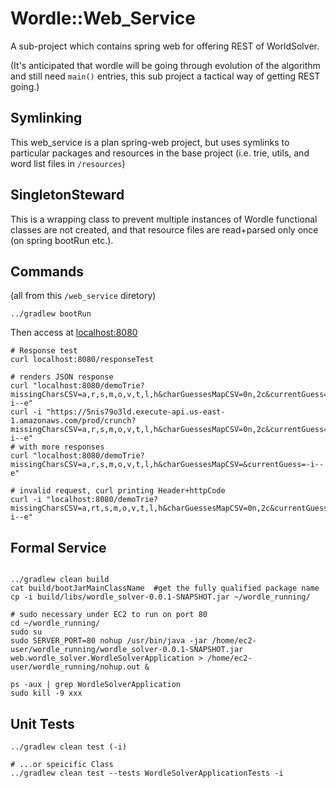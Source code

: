 # Wordle::Web_Service

A sub-project which contains spring web for offering REST of WorldSolver.

(It's anticipated that wordle will be going through evolution of the algorithm and still need `main()` entries, this sub project a tactical way of getting REST going.)

## Symlinking

This web_service is a plan spring-web project, but uses symlinks to particular packages and resources in the base project (i.e. trie, utils, and word list files in `/resources`)

## SingletonSteward

This is a wrapping class to prevent multiple instances of Wordle functional classes are not created, and that resource files are read+parsed only once (on spring bootRun etc.).

## Commands

(all from this `/web_service` diretory)

`../gradlew bootRun`

Then access at [localhost:8080](localhost:8080)

```
# Response test
curl localhost:8080/responseTest

# renders JSON response
curl "localhost:8080/demoTrie?missingCharsCSV=a,r,s,m,o,v,t,l,h&charGuessesMapCSV=0n,2c&currentGuess=-i--e"
curl -i "https://5nis79o3ld.execute-api.us-east-1.amazonaws.com/prod/crunch?missingCharsCSV=a,r,s,m,o,v,t,l,h&charGuessesMapCSV=0n,2c&currentGuess=-i--e"
# with more responses
curl "localhost:8080/demoTrie?missingCharsCSV=a,r,s,m,o,v,t,l,h&charGuessesMapCSV=&currentGuess=-i--e"

# invalid request, curl printing Header+httpCode
curl -i "localhost:8080/demoTrie?missingCharsCSV=a,rt,s,m,o,v,t,l,h&charGuessesMapCSV=0n,2c&currentGuess=-i--e"
```

## Formal Service

```

../gradlew clean build
cat build/bootJarMainClassName  #get the fully qualified package name
cp -i build/libs/wordle_solver-0.0.1-SNAPSHOT.jar ~/wordle_running/

# sudo necessary under EC2 to run on port 80
cd ~/wordle_running/
sudo su
sudo SERVER_PORT=80 nohup /usr/bin/java -jar /home/ec2-user/wordle_running/wordle_solver-0.0.1-SNAPSHOT.jar web.wordle_solver.WordleSolverApplication > /home/ec2-user/wordle_running/nohup.out &
```

```
ps -aux | grep WordleSolverApplication
sudo kill -9 xxx
```

## Unit Tests

```
../gradlew clean test (-i)

# ...or speicific Class
../gradlew clean test --tests WordleSolverApplicationTests -i
```
